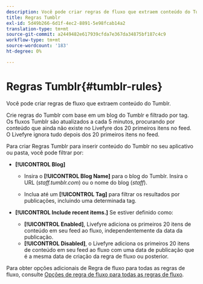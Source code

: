 ```yaml
---
description: Você pode criar regras de fluxo que extraem conteúdo do Tumblr.
title: Regras Tumblr
exl-id: 5d49b266-6d1f-4ec2-8891-5e98fcab14a2
translation-type: tm+mt
source-git-commit: a2449482e617939cfda7e367da34875bf187c4c9
workflow-type: tm+mt
source-wordcount: '183'
ht-degree: 0%

---
```


# Regras Tumblr{#tumblr-rules}

Você pode criar regras de fluxo que extraem conteúdo do Tumblr.

Crie regras do Tumblr com base em um blog do Tumblr e filtrado por tag. Os fluxos Tumblr são atualizados a cada 5 minutos, procurando por conteúdo que ainda não existe no Livefyre dos 20 primeiros itens no feed. O Livefyre ignora tudo depois dos 20 primeiros itens no feed.

Para criar Regras Tumblr para inserir conteúdo do Tumblr no seu aplicativo ou pasta, você pode filtrar por:

* **[!UICONTROL Blog]**

   * Insira o **[!UICONTROL Blog Name]** para o blog do Tumblr. Insira o URL (*staff.tumblr.com*) ou o nome do blog (*staff*).

   * Inclua até um **[!UICONTROL Tag]** para filtrar os resultados por publicações, incluindo uma determinada tag.

* **[!UICONTROL Include recent items.]** Se estiver definido como:

   * **[!UICONTROL Enabled]**, Livefyre adiciona os primeiros 20 itens de conteúdo em seu feed ao fluxo, independentemente da data da publicação.
   * **[!UICONTROL Disabled]**, o Livefyre adiciona os primeiros 20 itens de conteúdo em seu feed ao fluxo com uma data de publicação que é a mesma data de criação da regra de fluxo ou posterior.

Para obter opções adicionais de Regra de fluxo para todas as regras de fluxo, consulte [Opções de regra de fluxo para todas as regras de fluxo](../c-streams/c-stream-rule-options-for-all-stream-rules.md#c_stream_rule_options_for_all_stream_rules).
